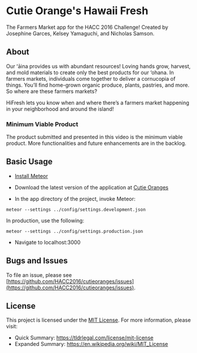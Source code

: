 # Cutie Orange's Hawaii Fresh
The Farmers Market app for the HACC 2016 Challenge! Created by Josephine Garces, Kelsey Yamaguchi, and Nicholas Samson.


## About
Our ʻāina provides us with abundant resources! Loving hands grow, harvest, and mold materials to create only the best products for our ‘ohana. In farmers markets, individuals come together to deliver a cornucopia of things. You’ll find home-grown organic produce, plants, pastries, and more. So where are these farmers markets? 

HiFresh lets you know when and where there’s a farmers market happening in your neighborhood and around the island!

### Minimum Viable Product
The product submitted and presented in this video is the minimum viable product. More functionalities and future enhancements are in the backlog.

## Basic Usage
* [Install Meteor](https://www.meteor.com/install)

* Download the latest version of the application at [Cutie Oranges](https://github.com/CutieOranges/FarmersMarket)

* In the app directory of the project, invoke Meteor:
```
meteor --settings ../config/settings.development.json
```
  In production, use the following:

```
meteor --settings ../config/settings.production.json
```

* Navigate to localhost:3000

## Bugs and Issues

To file an issue, please see [https://github.com/HACC2016/cutieoranges/issues](https://github.com/HACC2016/cutieoranges/issues).

## License
This project is licensed under the [MIT License](https://opensource.org/licenses/MIT). For more information, please visit:
* Quick Summary: https://tldrlegal.com/license/mit-license
* Expanded Summary: https://en.wikipedia.org/wiki/MIT_License
